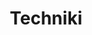 ---
title: "Techniki"
sort: 4
short: techniques
type: checkbox
filters:
- short: sufficient
  title: Wystarczające techniki
- short: advisory
  title: Sugerowane techniki
- short: failures
  title: Błędy
---